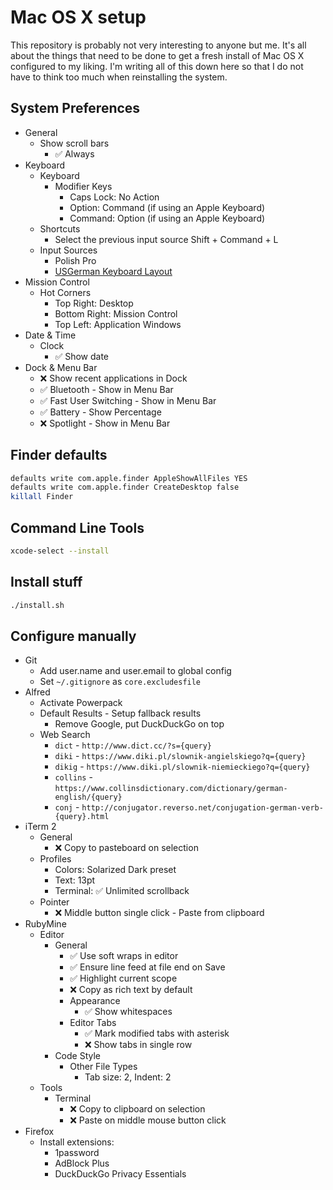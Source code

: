 # Mac OS X setup
This repository is probably not very interesting to anyone but me. It's all about the things that need to be done to get a fresh install of Mac OS X configured to my liking. I'm writing all of this down here so that I do not have to think too much when reinstalling the system.

## System Preferences
- General
  - Show scroll bars
     - :white_check_mark: Always
- Keyboard
  - Keyboard
    - Modifier Keys
      - Caps Lock: No Action
      - Option: Command (if using an Apple Keyboard)
      - Command: Option (if using an Apple Keyboard)
  - Shortcuts
    - Select the previous input source Shift + Command + L
  - Input Sources
    - Polish Pro
    - [USGerman Keyboard Layout](https://hci.rwth-aachen.de/usgermankeyboard)
- Mission Control
  - Hot Corners
    - Top Right: Desktop
    - Bottom Right: Mission Control
    - Top Left: Application Windows
- Date & Time
  - Clock
    - :white_check_mark: Show date
- Dock & Menu Bar
  - :x: Show recent applications in Dock
  - :white_check_mark: Bluetooth - Show in Menu Bar
  - :white_check_mark: Fast User Switching - Show in Menu Bar
  - :white_check_mark: Battery - Show Percentage
  - :x: Spotlight - Show in Menu Bar

## Finder defaults

```bash
defaults write com.apple.finder AppleShowAllFiles YES
defaults write com.apple.finder CreateDesktop false
killall Finder
```

## Command Line Tools

```bash
xcode-select --install
```

## Install stuff

```bash
./install.sh
```

## Configure manually

- Git
  - Add user.name and user.email to global config
  - Set `~/.gitignore` as `core.excludesfile`
- Alfred
  - Activate Powerpack
  - Default Results - Setup fallback results
    - Remove Google, put DuckDuckGo on top
  - Web Search
    - `dict` - `http://www.dict.cc/?s={query}`
    - `diki` - `https://www.diki.pl/slownik-angielskiego?q={query}`
    - `dikig` - `https://www.diki.pl/slownik-niemieckiego?q={query}`
    - `collins` - `https://www.collinsdictionary.com/dictionary/german-english/{query}`
    - `conj` - `http://conjugator.reverso.net/conjugation-german-verb-{query}.html`
- iTerm 2
  - General
    - :x: Copy to pasteboard on selection
  - Profiles
    - Colors: Solarized Dark preset
    - Text: 13pt
    - Terminal: :white_check_mark: Unlimited scrollback
  - Pointer
    - :x: Middle button single click - Paste from clipboard
- RubyMine
  - Editor
    - General
      - :white_check_mark: Use soft wraps in editor
      - :white_check_mark: Ensure line feed at file end on Save
      - :white_check_mark: Highlight current scope
      - :x: Copy as rich text by default
      - Appearance
        - :white_check_mark: Show whitespaces
      - Editor Tabs
        - :white_check_mark: Mark modified tabs with asterisk
        - :x: Show tabs in single row
    - Code Style
      - Other File Types
        - Tab size: 2, Indent: 2
  - Tools
    - Terminal
      - :x: Copy to clipboard on selection
      - :x: Paste on middle mouse button click
- Firefox
  - Install extensions:
    - 1password
    - AdBlock Plus
    - DuckDuckGo Privacy Essentials
